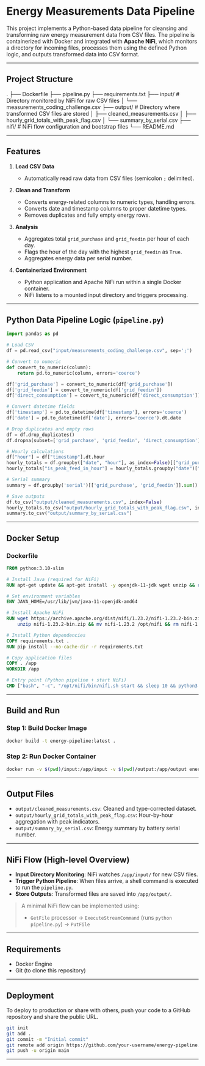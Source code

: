 # Energy Measurements Data Pipeline

This project implements a Python-based data pipeline for cleansing and transforming raw energy measurement data from CSV files. The pipeline is containerized with Docker and integrated with **Apache NiFi**, which monitors a directory for incoming files, processes them using the defined Python logic, and outputs transformed data into CSV format.

---

##  Project Structure



.
├── Dockerfile
├── pipeline.py
├── requirements.txt
├── input/                             # Directory monitored by NiFi for raw CSV files
│   └── measurements\_coding\_challenge.csv
├── output/                            # Directory where transformed CSV files are stored
│   ├── cleaned\_measurements.csv
│   ├── hourly\_grid\_totals\_with\_peak\_flag.csv
│   └── summary\_by\_serial.csv
├── nifi/                              # NiFi flow configuration and bootstrap files
└── README.md



---

##  Features

1. **Load CSV Data**
   - Automatically read raw data from CSV files (semicolon `;` delimited).
   
2. **Clean and Transform**
   - Converts energy-related columns to numeric types, handling errors.
   - Converts date and timestamp columns to proper datetime types.
   - Removes duplicates and fully empty energy rows.

3. **Analysis**
   - Aggregates total `grid_purchase` and `grid_feedin` per hour of each day.
   - Flags the hour of the day with the highest `grid_feedin` as `True`.
   - Aggregates energy data per serial number.

4. **Containerized Environment**
   - Python application and Apache NiFi run within a single Docker container.
   - NiFi listens to a mounted input directory and triggers processing.

---

##  Python Data Pipeline Logic (`pipeline.py`)

```python
import pandas as pd

# Load CSV
df = pd.read_csv("input/measurements_coding_challenge.csv", sep=';')

# Convert to numeric
def convert_to_numeric(column):
    return pd.to_numeric(column, errors='coerce')

df['grid_purchase'] = convert_to_numeric(df['grid_purchase'])
df['grid_feedin'] = convert_to_numeric(df['grid_feedin'])
df['direct_consumption'] = convert_to_numeric(df['direct_consumption'])

# Convert datetime fields
df['timestamp'] = pd.to_datetime(df['timestamp'], errors='coerce')
df['date'] = pd.to_datetime(df['date'], errors='coerce').dt.date

# Drop duplicates and empty rows
df = df.drop_duplicates()
df.dropna(subset=['grid_purchase', 'grid_feedin', 'direct_consumption'], how='all', inplace=True)

# Hourly calculations
df["hour"] = df["timestamp"].dt.hour
hourly_totals = df.groupby(["date", "hour"], as_index=False)[["grid_purchase", "grid_feedin"]].sum()
hourly_totals["is_peak_feed_in_hour"] = hourly_totals.groupby("date")["grid_feedin"].transform(lambda x: x == x.max())

# Serial summary
summary = df.groupby('serial')[['grid_purchase', 'grid_feedin']].sum().sort_values(by='grid_purchase', ascending=False)

# Save outputs
df.to_csv("output/cleaned_measurements.csv", index=False)
hourly_totals.to_csv("output/hourly_grid_totals_with_peak_flag.csv", index=False)
summary.to_csv("output/summary_by_serial.csv")
````

---

##  Docker Setup

### Dockerfile

```Dockerfile
FROM python:3.10-slim

# Install Java (required for NiFi)
RUN apt-get update && apt-get install -y openjdk-11-jdk wget unzip && rm -rf /var/lib/apt/lists/*

# Set environment variables
ENV JAVA_HOME=/usr/lib/jvm/java-11-openjdk-amd64

# Install Apache NiFi
RUN wget https://archive.apache.org/dist/nifi/1.23.2/nifi-1.23.2-bin.zip && \
    unzip nifi-1.23.2-bin.zip && mv nifi-1.23.2 /opt/nifi && rm nifi-1.23.2-bin.zip

# Install Python dependencies
COPY requirements.txt .
RUN pip install --no-cache-dir -r requirements.txt

# Copy application files
COPY . /app
WORKDIR /app

# Entry point (Python pipeline + start NiFi)
CMD ["bash", "-c", "/opt/nifi/bin/nifi.sh start && sleep 10 && python3 pipeline.py && tail -f /dev/null"]
```

---

##  Build and Run

### Step 1: Build Docker Image

```bash
docker build -t energy-pipeline:latest .
```

### Step 2: Run Docker Container

```bash
docker run -v $(pwd)/input:/app/input -v $(pwd)/output:/app/output energy-pipeline:latest
```

---

##  Output Files

* `output/cleaned_measurements.csv`: Cleaned and type-corrected dataset.
* `output/hourly_grid_totals_with_peak_flag.csv`: Hour-by-hour aggregation with peak indicators.
* `output/summary_by_serial.csv`: Energy summary by battery serial number.

---

##  NiFi Flow (High-level Overview)

* **Input Directory Monitoring**: NiFi watches `/app/input/` for new CSV files.
* **Trigger Python Pipeline**: When files arrive, a shell command is executed to run the `pipeline.py`.
* **Store Outputs**: Transformed files are saved into `/app/output/`.

> A minimal NiFi flow can be implemented using:
>
> * `GetFile` processor → `ExecuteStreamCommand` (runs `python pipeline.py`) → `PutFile`

---

##  Requirements

* Docker Engine
* Git (to clone this repository)

---

##  Deployment

To deploy to production or share with others, push your code to a GitHub repository and share the public URL.

```bash
git init
git add .
git commit -m "Initial commit"
git remote add origin https://github.com/your-username/energy-pipeline.git
git push -u origin main
```

---

